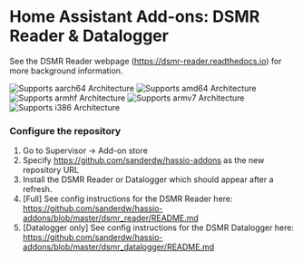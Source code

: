 # Home Assistant Add-ons: DSMR Reader & Datalogger

See the DSMR Reader webpage (https://dsmr-reader.readthedocs.io) for more background information.

![Supports aarch64 Architecture][aarch64-shield] ![Supports amd64 Architecture][amd64-shield] ![Supports armhf Architecture][armhf-shield] ![Supports armv7 Architecture][armv7-shield] ![Supports i386 Architecture][i386-shield]

[aarch64-shield]: https://img.shields.io/badge/aarch64-yes-green.svg?style=flat-square
[amd64-shield]: https://img.shields.io/badge/amd64-yes-green.svg?style=flat-square
[armhf-shield]: https://img.shields.io/badge/armhf-yes-green.svg?style=flat-square
[armv7-shield]: https://img.shields.io/badge/armv7-yes-green.svg?style=flat-square
[i386-shield]: https://img.shields.io/badge/i386-yes-green.svg?style=flat-square

### Configure the repository

1. Go to Supervisor -> Add-on store
2. Specify https://github.com/sanderdw/hassio-addons as the new repository URL
3. Install the DSMR Reader or Datalogger which should appear after a refresh.
4. [Full] See config instructions for the DSMR Reader here: https://github.com/sanderdw/hassio-addons/blob/master/dsmr_reader/README.md
5. [Datalogger only] See config instructions for the DSMR Datalogger here: https://github.com/sanderdw/hassio-addons/blob/master/dsmr_datalogger/README.md
